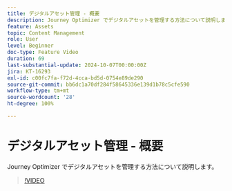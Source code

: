 ```yaml
---
title: デジタルアセット管理 - 概要
description: Journey Optimizer でデジタルアセットを管理する方法について説明します。
feature: Assets
topic: Content Management
role: User
level: Beginner
doc-type: Feature Video
duration: 69
last-substantial-update: 2024-10-07T00:00:00Z
jira: KT-16293
exl-id: c00fc7fa-f72d-4cca-bd5d-0754e89de290
source-git-commit: bb6dc1a70df284f58645336e139d1b78c5cfe590
workflow-type: tm+mt
source-wordcount: '28'
ht-degree: 100%

---
```


# デジタルアセット管理 - 概要

Journey Optimizer でデジタルアセットを管理する方法について説明します。

>[!VIDEO](https://video.tv.adobe.com/v/3432674/?learn=on)
